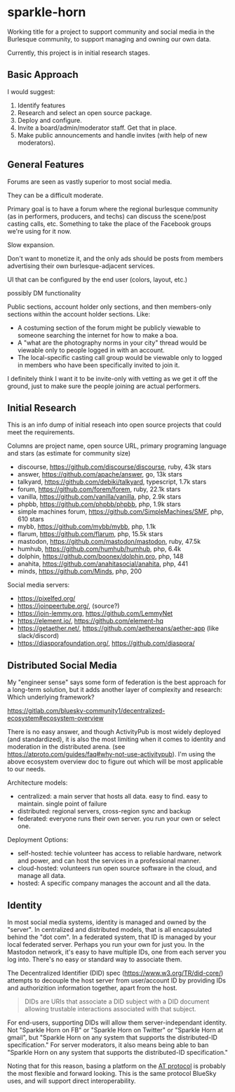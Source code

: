 # sparkle-horn

Working title for a project to support community and social media in the Burlesque community, to support managing and owning our own data.

Currently, this project is in initial research stages.

## Basic Approach

I would suggest:
1. Identify features
2. Research and select an open source package.
3. Deploy and configure.
4. Invite a board/admin/moderator staff. Get that in place.
5. Make public announcements and handle invites (with help of new moderators).

## General Features

Forums are seen as vastly superior to most social media.

They can be a difficult moderate.

Primary goal is to have a forum where the regional burlesque community (as in performers, producers, and techs) can discuss the scene/post casting calls, etc. Something to take the place of the Facebook groups we're using for it now. 

Slow expansion.

Don't want to monetize it, and the only ads should be posts from members advertising their own burlesque-adjacent services.

UI that can be configured by the end user (colors, layout, etc.)

possibly DM functionality

Public sections, account holder only sections, and then members-only sections within the account holder sections. Like:
* A costuming section of the forum might be publicly viewable to someone searching the internet for how to make a boa.
* A "what are the photography norms in your city" thread would be viewable only to people logged in with an account.
* The local-specific casting call group would be viewable only to logged in members who have been specifically invited to join it.

I definitely think I want it to be invite-only with vetting as we get it off the ground, just to make sure the people joining are actual performers.

## Initial Research

This is an info dump of initial reseach into open source projects that could meet the requirements. 

Columns are project name, open source URL, primary programing language and stars (as estimate for community size)

- discourse, https://github.com/discourse/discourse, ruby, 43k stars
- answer, https://github.com/apache/answer, go, 13k stars
- talkyard, https://github.com/debiki/talkyard, typescript, 1.7k stars
- forum, https://github.com/forem/forem, ruby, 22.1k stars
- vanilla, https://github.com/vanilla/vanilla, php, 2.9k stars
- phpbb, https://github.com/phpbb/phpbb, php, 1.9k stars
- simple machines forum, https://github.com/SimpleMachines/SMF, php, 610 stars
- mybb, https://github.com/mybb/mybb, php, 1.1k
- flarum, https://github.com/flarum, php, 15.5k stars
- mastodon, https://github.com/mastodon/mastodon, ruby, 47.5k
- humhub, https://github.com/humhub/humhub, php, 6.4k
- dolphin, https://github.com/boonex/dolphin.pro, php, 148
- anahita, https://github.com/anahitasocial/anahita, php, 441
- minds, https://github.com/Minds, php, 200

Social media servers:
- https://pixelfed.org/
- https://joinpeertube.org/, (source?)
- https://join-lemmy.org, https://github.com/LemmyNet
- https://element.io/, https://github.com/element-hq
- https://getaether.net/, https://github.com/aethereans/aether-app (like slack/discord)
- https://diasporafoundation.org/, https://github.com/diaspora/


## Distributed Social Media

My "engineer sense" says some form of federation is the best approach for a long-term solution, but it adds another layer of complexity and research: Which underlying framework?

https://gitlab.com/bluesky-community1/decentralized-ecosystem#ecosystem-overview

There is no easy answer, and though ActivityPub is most widely deployed (and standardized), it is also the most limiting when it comes to identity and moderation in the distributed arena. (see https://atproto.com/guides/faq#why-not-use-activitypub). I'm using the above ecosystem overview doc to figure out which will be most applicable to our needs.


Architecture models:
- centralized: a main server that hosts all data. easy to find. easy to maintain. single point of failure
- distributed: regional servers, cross-region sync and backup
- federated: everyone runs their own server. you run your own or select one.

Deployment Options:
- self-hosted: techie volunteer has access to reliable hardware, network and power, and can host the services in a professional manner.
- cloud-hosted: volunteers run open source software in the cloud, and manage all data.
- hosted: A specific company manages the account and all the data.


## Identity

In most social media systems, identity is managed and owned by the "server". In centralized and distributed models, that is all encapsulated behind the "dot com". In a federated system, that ID is managed by your local federated server. Perhaps you run your own for just you. In the Mastodon network, it's easy to have multiple IDs, one from each server you log into. There's no easy or standard way to associate them.

The Decentralized Identifier (DID) spec (https://www.w3.org/TR/did-core/) attempts to decouple the host server from user/account ID by providing IDs and authorizition information together, apart from the host.
> DIDs are URIs that associate a DID subject with a DID document allowing trustable interactions associated with that subject.

For end-users, supporting DIDs will allow them server-independant identity. Not "Sparkle Horn on FB" or "Sparkle Horn on Twitter" or "Sparkle Horn at gmail", but "Sparkle Horn on any system that supports the distributed-ID specification." For server moderators, it also means being able to ban "Sparkle Horn on any system that supports the distributed-ID specification."

Noting that for this reason, basing a platform on the [AT protocol](https://atproto.com) is probably the most flexible and forward looking. This is the same protocol BlueSky uses, and will support direct interoperability.
